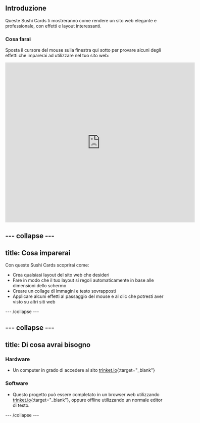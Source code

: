 ## Introduzione

Queste Sushi Cards ti mostreranno come rendere un sito web elegante e professionale, con effetti e layout interessanti.

### Cosa farai

Sposta il cursore del mouse sulla finestra qui sotto per provare alcuni degli effetti che imparerai ad utilizzare nel tuo sito web:

<div class="trinket">
  <iframe src="https://trinket.io/embed/html/643a5cabdc?outputOnly=true&start=result" width="600" height="505" frameborder="0" marginwidth="0" marginheight="0" allowfullscreen>
  </iframe>
  <!-- <img src="images/magazine-final.png"> -->
</div>

## \--- collapse \---

## title: Cosa imparerai

Con queste Sushi Cards scoprirai come:

+ Crea qualsiasi layout del sito web che desideri
+ Fare in modo che il tuo layout si regoli automaticamente in base alle dimensioni dello schermo
+ Creare un collage di immagini e testo sovrapposti
+ Applicare alcuni effetti al passaggio del mouse e al clic che potresti aver visto su altri siti web

\--- /collapse \---

## \--- collapse \---

## title: Di cosa avrai bisogno

### Hardware

+ Un computer in grado di accedere al sito [trinket.io](https://trinket.io){:target="_blank"}

### Software

+ Questo progetto può essere completato in un browser web utilizzando [trinket.io](https://trinket.io){:target="_blank"}, oppure offline utilizzando un normale editor di testo.

\--- /collapse \---